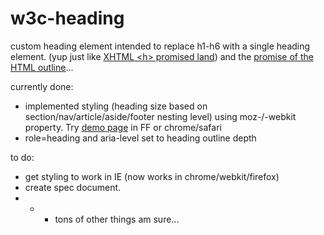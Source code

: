 w3c-heading
===========

custom heading element intended to replace h1-h6 with a single heading element. (yup just like [XHTML &lt;h> promised land](http://www.w3.org/TR/xhtml2/mod-structural.html#sec_8.5.)) and the [promise of the HTML outline](http://blog.paciellogroup.com/2013/10/html5-document-outline/)...


currently done:
* implemented styling (heading size based on section/nav/article/aside/footer nesting level) using moz-/-webkit property. Try [demo page](http://thepaciellogroup.github.io/w3c-heading/) in FF or chrome/safari 
* role=heading and aria-level set to heading outline depth

to do:
* get styling to work in IE (now works in chrome/webkit/firefox)
* create spec document.
* * + tons of other things am sure...

